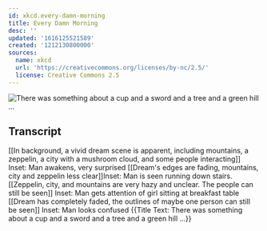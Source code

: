 ```yaml
---
id: xkcd.every-damn-morning
title: Every Damn Morning
desc: ''
updated: '1616125521589'
created: '1212130800000'
sources:
  name: xkcd
  url: 'https://creativecommons.org/licenses/by-nc/2.5/'
  license: Creative Commons 2.5
---
```

![There was something about a cup and a sword and a tree and a green hill ...](https://imgs.xkcd.com/comics/every_damn_morning.png)

## Transcript
[[In background, a vivid dream scene is apparent, including mountains, a zeppelin, a city with a mushroom cloud, and some people interacting]] Inset: Man awakens, very surprised
[[Dream's edges are fading, mountains, city and zeppelin less clear]]Inset: Man is seen running down stairs.
[[Zeppelin, city, and mountains are very hazy and unclear. The people can still be seen]] Inset: Man gets attention of girl sitting at breakfast table
[[Dream has completely faded, the outlines of maybe one person can still be seen]] Inset: Man looks confused
{{Title Text: There was something about a cup and a sword and a tree and a green hill ...}}

